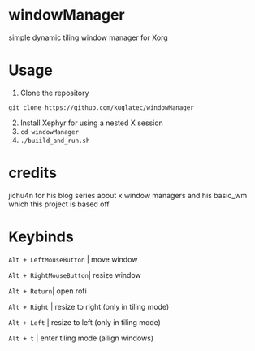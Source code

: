 # windowManager
simple dynamic tiling window manager for Xorg

# Usage
1. Clone the repository
```
git clone https://github.com/kuglatec/windowManager
```
2. Install Xephyr for using a nested X session
3. ```cd windowManager```
4. ```./buiild_and_run.sh```

# credits
jichu4n for his blog series about x window managers and his basic_wm which this project is based off 

# Keybinds

```Alt + LeftMouseButton``` | move window  


```Alt + RightMouseButton```| resize window  


```Alt + Return```| open rofi  


```Alt + Right``` | resize to right (only in tiling mode)  


```Alt + Left``` | resize to left (only in tiling mode)  


```Alt + t``` | enter tiling mode (allign windows)
